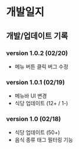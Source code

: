 # 개발일지

## 개발/업데이트 기록

### version 1.0.2 (02/20)

- 메뉴 버튼 클릭 버그 수정

### version 1.0.1 (02/19)

- 메뉴바 UI 변경
- 식당 업데이트 (12+ / 1-)

### version 1.0 (02/18)

- 식당 업데이트 (50+)
- 음식 종류 태그 필터링 기능
